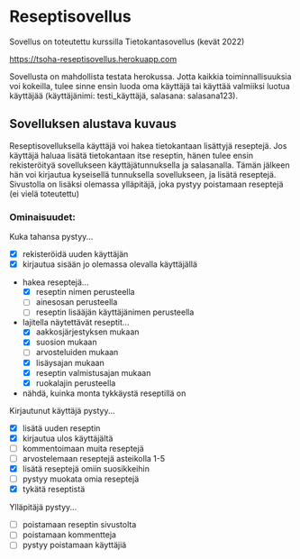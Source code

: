 # Reseptisovellus
Sovellus on toteutettu kurssilla Tietokantasovellus (kevät 2022)


https://tsoha-reseptisovellus.herokuapp.com

Sovellusta on mahdollista testata herokussa. Jotta kaikkia toiminnallisuuksia voi kokeilla, tulee sinne ensin luoda oma käyttäjä tai käyttää valmiiksi luotua käyttäjää (käyttäjänimi: testi_käyttäjä, salasana: salasana123).

## Sovelluksen alustava kuvaus
Reseptisovelluksella käyttäjä voi hakea tietokantaan lisättyjä reseptejä. Jos käyttäjä haluaa lisätä tietokantaan itse reseptin, hänen tulee ensin rekisteröityä sovellukseen käyttäjätunnuksella ja salasanalla. Tämän jälkeen hän voi kirjautua kyseisellä tunnuksella sovellukseen, ja lisätä reseptejä. Sivustolla on lisäksi olemassa ylläpitäjä, joka pystyy poistamaan reseptejä (ei vielä toteutettu)
### Ominaisuudet:
Kuka tahansa pystyy...
- [x] rekisteröidä uuden käyttäjän
- [x] kirjautua sisään jo olemassa olevalla käyttäjällä
- hakea reseptejä...
  - [x] reseptin nimen perusteella
  - [ ] ainesosan perusteella
  - [ ] reseptin lisääjän käyttäjänimen perusteella
- lajitella näytettävät reseptit...
  - [x] aakkosjärjestyksen mukaan
  - [x] suosion mukaan
  - [ ] arvosteluiden mukaan
  - [x] lisäysajan mukaan
  - [x] reseptin valmistusajan mukaan
  - [x] ruokalajin perusteella
- nähdä, kuinka monta tykkäystä reseptillä on
  
Kirjautunut käyttäjä pystyy...
- [x] lisätä uuden reseptin
- [x] kirjautua ulos käyttäjältä
- [ ] kommentoimaan muita reseptejä
- [ ] arvostelemaan reseptejä asteikolla 1-5
- [x] lisätä reseptejä omiin suosikkeihin
- [ ] pystyy muokata omia reseptejä
- [x] tykätä reseptistä

Ylläpitäjä pystyy...
- [ ] poistamaan reseptin sivustolta
- [ ] poistamaan kommentteja
- [ ] pystyy poistamaan käyttäjiä
